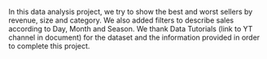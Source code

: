 In this data analysis project, we try to show the best and worst sellers by revenue, size and category. We also added filters to describe sales according to 
Day, Month and Season.
We thank Data Tutorials (link to YT channel in document) for the dataset and the information provided in order to complete this project.
